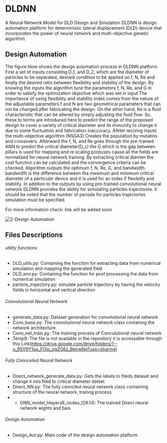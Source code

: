 # DLDNN
A Neural Network Model for DLD Design and Simulation
DLDNN is design automation platform for deterministic lateral displacement (DLD) device that incorporates the power of neural network and multi-objective genetic algorithm.
## Design Automation
The figure blow shows the design automation process in DLDNN platform. First a set of inputs consisting D_1, and D_2, which are the diameter of particles to be separated, desired condition to be applied on f, N, Re and finally the desired ratio between flexibility and stability of the design. By knowing the inputs the algorithm tune the parameters f, N, Re, and G in order to satisfy the optimization objective which was set in input.The importance of using flexibility and stability index comes from the nature of the adjustable parameters.f and N are two geometrical parameters that can not be changed after fabricating the design. On the other hand, Re is a fluid characteristic that can be altered by simply adjusting the fluid flow. So, these to terms are introduced here to predict the range of the proposed design to cover a variety of critical diameter and its immunity to change it due to some fluctuation and fabrication inaccuracy.
Afeter reciving inputs the multi-objective algorithm (NSGA3) Creates the population by mutatins and crossovers. Afterward the f, N, and Re goes through the pre-trained ANN to predict the critical diameter(D_c) the G which is the gap between pillars is used for mapping and re scaling porpuses cause all the fields are normalized for neural network training. By extracting critical diamter the cost function can be calculated and the convergence criteria can be checked.
Algorithm outputs the optimum f, N, Re, G, and bandwidth. bandwidth is the difference between tha maximum and minimum critical diameter of a particular device and it is used for an index if flexibilty and stability. In addition to the outputs by using pre-trained convolutional neural network DLDNN provides the ability for simulating particles trajectories. it should be noted that the number of periods for particles trajectories simulation must be specified.

For more information check: link will be added soon

![2-Design Automation](https://user-images.githubusercontent.com/97515569/179344205-92cddf73-6da5-44d6-9d3e-daed59f4f94e.png)

## Files Descriptions
###### utility functions 
- DLD_utils.py: Containing the function for extracting data from numerical simulation and mapping the generated field
- DLD_env.py: Containing the function for post processing the data from numerical simulation 
- particle_trajectory.py: simulate particle trajectory by having the velocity fields in horizontal and vertical direction

###### Convolutional Neural Network
- generate_data.py: Dataset generation for convolutional neural network
- Conv_base.py: The convolutional neural network class containng the network architecture
- Conv_net_train.py: The training process of Conculutional neural network
- Temp9: The file is not available in the repository it is accessable through this Link(https://drive.google.com/drive/folders/1--o_9SYRY1sq_FOjo_ogZG6z_9ejrwNq?usp=sharing)

###### Fully Connceted Neural Network 
- Direct_network_generate_data.py: Gets the labels to fileds dataset and change it into filed to critical diameter datset
- Direct_NN.py: The  fully conncted neural network class containing structure of the neural network, trainng process
- - DNN_model_hlayers8_nodes_128.h5: The trained Direct neural network wights and bais 
###### Design Automation 
- Design_Aut.py: Main code of the design automation platform






